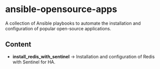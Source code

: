 # ansible-opensource-apps
A collection of Ansible playbooks to automate the installation and configuration of popular open-source applications.


## Content
- **install_redis_with_sentinel** ->  Installation and configuration of Redis with Sentinel for HA.